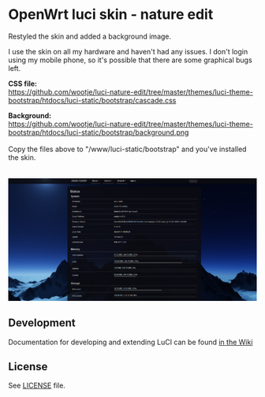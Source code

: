 # OpenWrt luci skin - nature edit


Restyled the skin and added a background image.

I use the skin on all my hardware and haven't had any issues. I don't login using my mobile phone, so it's possible that there are some graphical bugs left. 

<b>CSS file:</b>
<br>
https://github.com/wootje/luci-nature-edit/tree/master/themes/luci-theme-bootstrap/htdocs/luci-static/bootstrap/cascade.css

<b>Background:</b>
<br>
https://github.com/wootje/luci-nature-edit/tree/master/themes/luci-theme-bootstrap/htdocs/luci-static/bootstrap/background.png
<br>
<br>
Copy the files above to "/www/luci-static/bootstrap" and you've installed the skin.
<br>
<br>
<br>
<img src="https://github.com/wootje/luci-nature-edit/blob/master/screenshot.png"></img>


## Development

Documentation for developing and extending LuCI can be found [in the Wiki](https://github.com/openwrt/luci/wiki)

## License

See [LICENSE](LICENSE) file.
